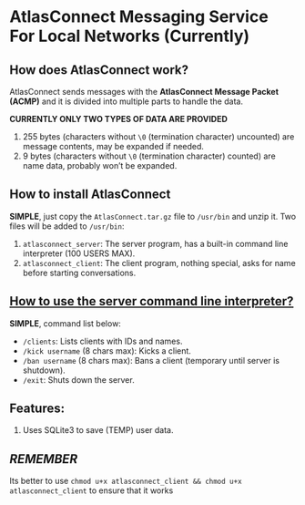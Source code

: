 # AtlasConnect Messaging Service For Local Networks (Currently)

## How does AtlasConnect work?
AtlasConnect sends messages with the **AtlasConnect Message Packet (ACMP)** and it is divided into multiple parts to handle the data.

**CURRENTLY ONLY TWO TYPES OF DATA ARE PROVIDED**
1. 255 bytes (characters without `\0` (termination character) uncounted) are message contents, may be expanded if needed.
2. 9 bytes (characters without `\0` (termination character) counted) are name data, probably won’t be expanded.

## How to install AtlasConnect
**SIMPLE**, just copy the `AtlasConnect.tar.gz` file to `/usr/bin` and unzip it. Two files will be added to `/usr/bin`:
  1. `atlasconnect_server`: The server program, has a built-in command line interpreter (100 USERS MAX).
  2. `atlasconnect_client`: The client program, nothing special, asks for name before starting conversations.

## <u> How to use the server command line interpreter? </u>
**SIMPLE**, command list below:
- `/clients`: Lists clients with IDs and names.
- `/kick username` (8 chars max): Kicks a client.
- `/ban username` (8 chars max): Bans a client (temporary until server is shutdown).
- `/exit`: Shuts down the server.

## **Features:**
  1. Uses SQLite3 to save (TEMP) user data.

## ***REMEMBER***
Its better to use `chmod u+x atlasconnect_client && chmod u+x atlasconnect_client` to ensure that it works
